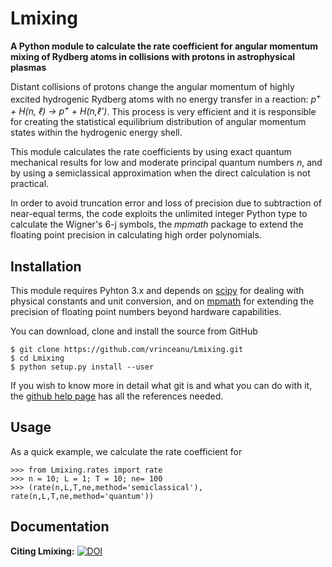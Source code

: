# Lmixing

__A Python module to calculate the rate coefficient for angular momentum mixing of Rydberg atoms in collisions with protons in astrophysical plasmas__

Distant collisions of protons change the angular momentum of highly excited hydrogenic Rydberg atoms with no energy transfer in a reaction: _p<sup>+</sup> + H(n, &#x2113;) &#x2192; p<sup>+</sup> + H(n,&#x2113;')_. This process is very efficient and it is responsible for creating the statistical equilibrium distribution of angular momentum states within the hydrogenic energy shell.

This module calculates the rate coefficients by using exact quantum mechanical results for low and moderate principal quantum numbers *n*, and by using a semiclassical approximation when the direct calculation is not practical.

In order to avoid truncation error and loss of precision due to subtraction of near-equal terms, the code exploits the unlimited integer Python type to calculate the Wigner's 6-j symbols, the *mpmath* package to extend the floating point precision in calculating high order polynomials.


## Installation

This module requires Pyhton 3.x and depends on [scipy](https://www.scipy.org/) for dealing with physical constants and unit conversion, and on [mpmath](http://mpmath.org) for extending the precision of floating point numbers beyond hardware capabilities.

You can download, clone and install the source from GitHub

```
$ git clone https://github.com/vrinceanu/Lmixing.git
$ cd Lmixing
$ python setup.py install --user
```

If you wish to know more in detail what git is and what you can do with it, the [github help page](https://help.github.com/articles/set-up-git) has all the references needed.

## Usage

As a quick example, we calculate the rate coefficient for

```Pyhton
>>> from Lmixing.rates import rate
>>> n = 10; L = 1; T = 10; ne= 100
>>> (rate(n,L,T,ne,method='semiclassical'), rate(n,L,T,ne,method='quantum'))
```

## Documentation



**Citing Lmixing:** [![DOI](https://zenodo.org/badge/DOI/10.5281/zenodo.1471776.svg)](https://doi.org/10.5281/zenodo.1471776)
